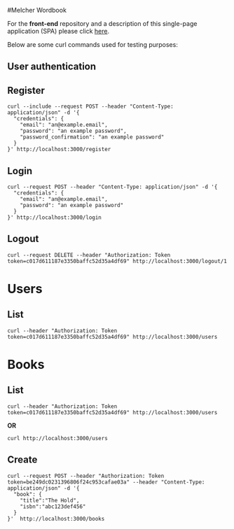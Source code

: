 #Melcher Wordbook

For the **front-end** repository and a description of this single-page application (SPA) please click [here](https://github.com/baz1389/Project-2-front-end).


Below are some curl commands used for testing purposes:


## User authentication

## Register

```
curl --include --request POST --header "Content-Type: application/json" -d '{
  "credentials": {
    "email": "an@example.email",
    "password": "an example password",
    "password_confirmation": "an example password"
  }
}' http://localhost:3000/register
```

## Login

```
curl --request POST --header "Content-Type: application/json" -d '{
  "credentials": {
    "email": "an@example.email",
    "password": "an example password"
  }
}' http://localhost:3000/login
```

## Logout

```
curl --request DELETE --header "Authorization: Token token=c017d611187e3350baffc52d35a4df69" http://localhost:3000/logout/1
```

# Users

## List

```
curl --header "Authorization: Token token=c017d611187e3350baffc52d35a4df69" http://localhost:3000/users
```

# Books

## List

```
curl --header "Authorization: Token token=c017d611187e3350baffc52d35a4df69" http://localhost:3000/users
```

**OR**

```
curl http://localhost:3000/users
```

## Create

```
curl --request POST --header "Authorization: Token token=be249dc0231396806f24c953cafae03a" --header "Content-Type: application/json" -d '{
  "book": {
    "title":"The Hold",
    "isbn":"abc123def456"
  }
}'  http://localhost:3000/books
```
